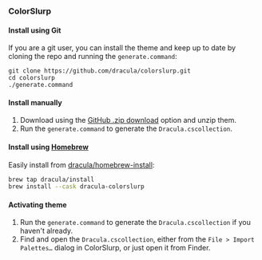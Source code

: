 ### ColorSlurp

#### Install using Git

If you are a git user, you can install the theme and keep up to date by cloning the repo and running the `generate.command`:

    git clone https://github.com/dracula/colorslurp.git
    cd colorslurp
    ./generate.command

#### Install manually

1. Download using the [GitHub .zip download](https://github.com/dracula/colorslurp/archive/master.zip) option and unzip them.
2. Run the `generate.command` to generate the `Dracula.cscollection`.

#### Install using [Homebrew](https://brew.sh)

Easily install from [dracula/homebrew-install](https://github.com/dracula/homebrew-install/blob/master/Casks/dracula-colorslurp.rb):

``` sh
brew tap dracula/install
brew install --cask dracula-colorslurp
```

#### Activating theme

1. Run the `generate.command` to generate the `Dracula.cscollection` if you haven't already.
2. Find and open the `Dracula.cscollection`, either from the `File > Import Palettes…` dialog in ColorSlurp, or just open it from Finder.
